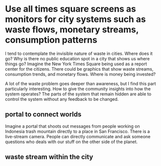 # Use all times square screens as monitors for city systems such as waste flows, monetary streams, consumption patterns

I tend to contemplate the invisible nature of waste in cities. Where does it go? Why is there no public education spot in a city that shows us where things go? Imagine the New York Times Square being used as a report center for the citizens. There could be graphics that show waste streams, consumption trends, and monetary flows. Where is money being invested? 

A lot of the waste problem goes deeper than awareness, but I find this part particularly interesting. How to give the community insights into how the system operates? The parts of the system that remain hidden are able to control the system without any feedback to be changed.

## portal to connect worlds
Imagine a portal that shoots out messages from people working on Indonesia trash mountain directly to a place in San Francisco. There is a live-stream camera. People can directly communicate and ask someone questions who deals with our stuff on the other side of the planet. 

## waste stream within the city 